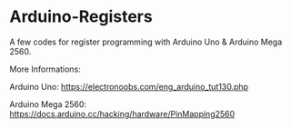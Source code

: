 # Arduino-Registers

A few codes for register programming with Arduino Uno & Arduino Mega 2560.

More Informations:

Arduino Uno: https://electronoobs.com/eng_arduino_tut130.php

Arduino Mega 2560: https://docs.arduino.cc/hacking/hardware/PinMapping2560

